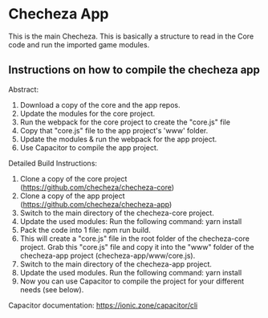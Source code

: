 # Checheza App
This is the main Checheza.  This is basically a structure to read in the Core code and run the imported game modules.

## Instructions on how to compile the checheza app
Abstract:
1. Download a copy of the core and the app repos.
2. Update the modules for the core project.
3. Run the webpack for the core project to create the "core.js" file
4. Copy that "core.js" file to the app project's 'www' folder.
5. Update the modules & run the webpack for the app project.
6. Use Capacitor to compile the app project.  

Detailed Build Instructions:
1. Clone a copy of the core project (https://github.com/checheza/checheza-core)
2. Clone a copy of the app project (https://github.com/checheza/checheza-app)
3. Switch to the main directory of the checheza-core project.
4. Update the used modules: Run the following command: yarn install
5. Pack the code into 1 file: npm run build.
6. This will create a "core.js" file in the root folder of the checheza-core project.  Grab this "core.js" file and copy it into the "www" folder of the checheza-app project (checheza-app/www/core.js).
7. Switch to the main directory of the checheza-app project.
8. Update the used modules. Run the following command: yarn install
9. Now you can use Capacitor to compile the project for your different needs (see below).
 
Capacitor documentation: https://ionic.zone/capacitor/cli

